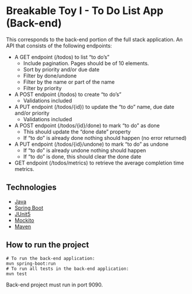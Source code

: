 # Breakable Toy I - To Do List App (Back-end)

This corresponds to the back-end portion of the full stack application. An API that consists of the following endpoints:

- A GET endpoint (/todos) to list “to do’s”
  - Include pagination. Pages should be of 10 elements.
  - Sort by priority and/or due date
  - Filter by done/undone
  - Filter by the name or part of the name
  - Filter by priority
- A POST endpoint (/todos) to create “to do’s”
  - Validations included
- A PUT endpoint (/todos/{id}) to update the “to do” name, due date and/or priority
  - Validations included
- A POST endpoint (/todos/{id}/done) to mark “to do” as done
  - This should update the “done date” property
  - If “to do” is already done nothing should happen (no error returned)
- A PUT endpoint (/todos/{id}/undone) to mark “to do” as undone
  - If “to do” is already undone nothing should happen
  - If “to do” is done, this should clear the done date
- GET endpoint (/todos/metrics) to retrieve the average completion time metrics.

## Technologies

- [Java](https://www.java.com/)
- [Spring Boot](https://spring.io/projects/spring-boot)
- [JUnit5](https://junit.org/)
- [Mockito](https://site.mockito.org/)
- [Maven](https://maven.apache.org/)

## How to run the project

```
# To run the back-end application:
mvn spring-boot:run
# To run all tests in the back-end application:
mvn test
```

Back-end project must run in port 9090.
